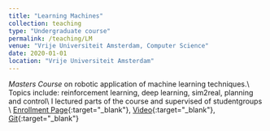 ```yaml
---
title: "Learning Machines"
collection: teaching
type: "Undergraduate course"
permalink: /teaching/LM
venue: "Vrije Universiteit Amsterdam, Computer Science"
date: 2020-01-01
location: "Vrije Universiteit Amsterdam"
---
```


_Masters Course_ on robotic application of machine learning techniques.\\
Topics include: reinforcement learning, deep learning, sim2real, planning and control\\
I lectured parts of the course and supervised of studentgroups \\
[Enrollment Page](https://studiegids.vu.nl/en/Master/2020-2021/artificial-intelligence/XM_0061#/){:target="_blank"},
[Video](https://www.youtube.com/watch?v=syivs6Xx2Lg){:target="_blank"},
[Git](https://github.com/fudavd/learning_machines_robobo){:target="_blank"}

